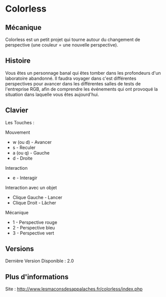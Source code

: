 # Colorless

## Mécanique
Colorless est un petit projet qui tourne autour du changement de perspective (une couleur = une nouvelle perspective).

## Histoire
Vous êtes un personnage banal qui êtes tomber dans les profondeurs d'un laboratoire abandonné.
Il faudra voyager dans c'est différentes perspectives pour avancer dans les différentes salles de tests de l'entreprise RGB, afin de comprendre les événements qui ont provoqué la situation dans laquelle vous êtes aujourd'hui.

## Clavier

Les Touches :

Mouvement
- w (ou d) - Avancer
- s - Reculer
- a (ou q) - Gauche
- d - Droite

Interaction
- e - Interagir

Interaction avec un objet
- Clique Gauche - Lancer
- Clique Droit - Lâcher

Mécanique
- 1 - Perspective rouge
- 2 - Perspective bleu
- 3 - Perspective vert

## Versions

Dernière Version Disponible : 2.0


## Plus d'informations

Site : http://www.lesmaconsdesappalaches.fr/colorless/index.php
